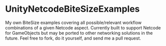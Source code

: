 # UnityNetcodeBiteSizeExamples
My own BiteSize examples covering all possible/relevant workflow combinations of a given Netcode aspect. Currently built to support Netcode for GameObjects but may be ported to other networking solutions in the future. Feel free to fork, do it yourself, and send me a pull request.
